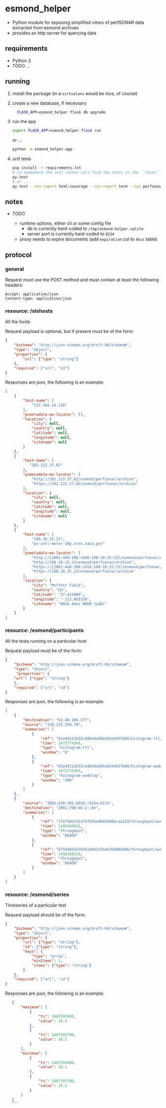 # esmond_helper

- Python module for exposing simplified views of perfSONAR
  data extracted from esmond archives
- provides an http server for querying data

## requirements

- Python 3
- TODO ...

## running

1. install the package (in a ``virtualenv`` would be nice, of course)

2. create a new database, if necessary

    ```bash
      FLASK_APP=esmond_helper flask db upgrade
    ```

3. run the app

    ```bash
    export FLASK_APP=esmond_helper flask run
    ```

   or ...

    ```bash
    python -m esmond_helper.app
    ```

4. unit tests

    ```bash
    pip install -r requirements.txt
    # cd somewhere the test runner will find the tests in the ``tests`` directory
    py.test
    # or ...
    py.test --cov-report html:coverage --cov-report term --cov perfsonar_data
    ```


## notes


* TODO

  - runtime options, either cli or some config file
     - db is currently hard-coded to ``/tmp/esmond-helper.sqlite``
     - server port is currently hard-coded to ``8234``
  - proxy needs to expire documents (add ``expiration`` col to ``docs`` table)


## protocol

### general

Request must use the POST method and must contain at least the following headers:

```http
Accept: application/json
Content-type: application/json
```
  
### resource: /slshosts

All the hosts

Request payload is optional, but if present must be of the form:

```json
{
    "$schema": "http://json-schema.org/draft-04/schema#",
    "type": "object",
    "properties": {
        "url": {"type": "string"}
    },
    "required": ["url", "id"]
}
```

Responses are json, the following is an example:

```json
[
    {
        "host-name": [
            "137.164.28.130"
        ],
        "psmetadata-ma-locator": [],
        "location": {
            "city": null,
            "country": null,
            "latitude": null,
            "longitude": null,
            "sitename": null
        }
    },
    {
        "host-name": [
           "202.122.37.82"
        ],
        "psmetadata-ma-locator": [
            "http://202.122.37.82/esmond/perfsonar/archive",
            "https://202.122.37.82/esmond/perfsonar/archive"
        ],
        "location": {
            "city": null,
            "country": null,
            "latitude": null,
            "longitude": null,
            "sitename": null
        }
    },
    {
        "host-name": [
            "198.10.15.23",
            "ps-antl-meter-10g.nren.nasa.gov"
        ],
        "psmetadata-ma-locator": [
            "http://[2001:4d0:108:c016:198:10:15:23]/esmond/perfsonar/archive",
            "http://198.10.15.23/esmond/perfsonar/archive",
            "https://[2001:4d0:108:c016:198:10:15:23]/esmond/perfsonar/archive",
            "https://198.10.15.23/esmond/perfsonar/archive"
        ],
        "location": {
            "city": "Moffett Field",
            "country": "US",
            "latitude": "37.412809",
            "longitude": "-122.063158",
            "sitename": "NASA Ames NREN (LAB)"
        }
    }
]
```

### resource: /esmond/participants

All the tests running on a particular host

Request payload must be of the form:

```json
{
    "$schema": "http://json-schema.org/draft-04/schema#",
    "type": "object",
     "properties": {
    "url": {"type": "string"}
    },
    "required": ["url", "id"]
}
```

Responses are json, the following is an example:

```json
[
    {
        "destination": "62.40.106.177",
        "source": "158.125.250.70",
        "summaries": [
            {
                "ref": "81e49113d33c4d6e8ad0da92e0937b08/histogram-ttl/statistics/0",
                "time": 1472774366,
                "type": "histogram-ttl",
                "window": "0"
            },
            {
                "ref": "81e49113d33c4d6e8ad0da92e0937b08/histogram-owdelay/aggregations/300",
                "time": 1472774365,
                "type": "histogram-owdelay",
                "window": "300"
            }
        ]
    },
    {
        "source": "2001:630:301:b018::616a:b17e",
        "destination": "2001:798:bb:2::8e",
        "summaries": [
            {
                "ref": "17ef50d7d1e74f85be0049206bcaa129/throughput/averages/86400",
                "time": 1499166631,
                "type": "throughput",
                "window": "86400"
            },
            {
                "ref": "875d4b6a550341d4b223ee636488dd46/throughput/averages/86400",
                "time": 1496358530,
                "type": "throughput",
                "window": "86400"
            }
        ]
    }
]
```

### resource: /esmond/series

Timeseries of a particular test

Request payload should be of the form:

```json
{
    "$schema": "http://json-schema.org/draft-04/schema#",
    "type": "object",
    "properties": {
        "url": {"type": "string"},
        "id": {"type": "string"},
        "keys": {
            "type": "array",
            "minItems": 1,
            "items": {"type": "string"}
        }
    },
    "required": ["url", "id"]
}
```

Responses are json, the following is an example:

 ```json
    {
        "maximum": [
            {
                "ts": 1467593400,
                "value": 24.4
            },
            {
                "ts": 1467593700,
                "value": 26.2
            }
        ],
        "minimum": [
            {
                "ts": 1467593400,
                "value": 24.1
            },
            {
                "ts": 1467593700,
                "value": 24.1
            }
        ]
    }
    ```




